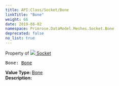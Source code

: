 ```yaml
---
title: API:Class/Socket/Bone
linkTitle: "Bone"
weight: 66
date: 2019-08-02
namespace: Primrose.DataModel.Meshes.Socket.Bone
deprecated: false
no_list: true
---
```

Property of <a href="/docs/api-reference/Class/Socket"><img src="/icons/silk/default.png"/>&nbsp;Socket</a>
<pre class="method-declaration">
Bone: <a class="type" href="/docs/api-reference/Class/Bone">Bone</a></pre>
<b>Value Type: </b>
<a class="type" href="/docs/api-reference/Class/Bone">Bone</a>
<br/>
<b>Description: </b>